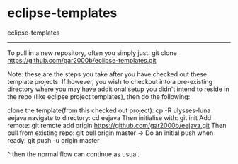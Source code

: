 # eclipse-templates
eclipse-templates

----------------

To pull in a new repository, often you simply just:
git clone https://github.com/gar2000b/eclipse-templates.git

Note: these are the steps you take after you have checked out these template projects.
If however, you wish to checkout into a pre-existing directory where you may have additional setup you didn't intend to reside in the repo (like eclipse project templates), then do the following:

clone the template(from this checked out project): cp -R ulysses-luna eejava
navigate to directory: cd eejava
Then initialise with: git init
Add remote: git remote add origin https://github.com/gar2000b/eejava.git
Then pull from existing repo: git pull origin master
->
Do an initial push when ready: git push -u origin master

^ then the normal flow can continue as usual.
